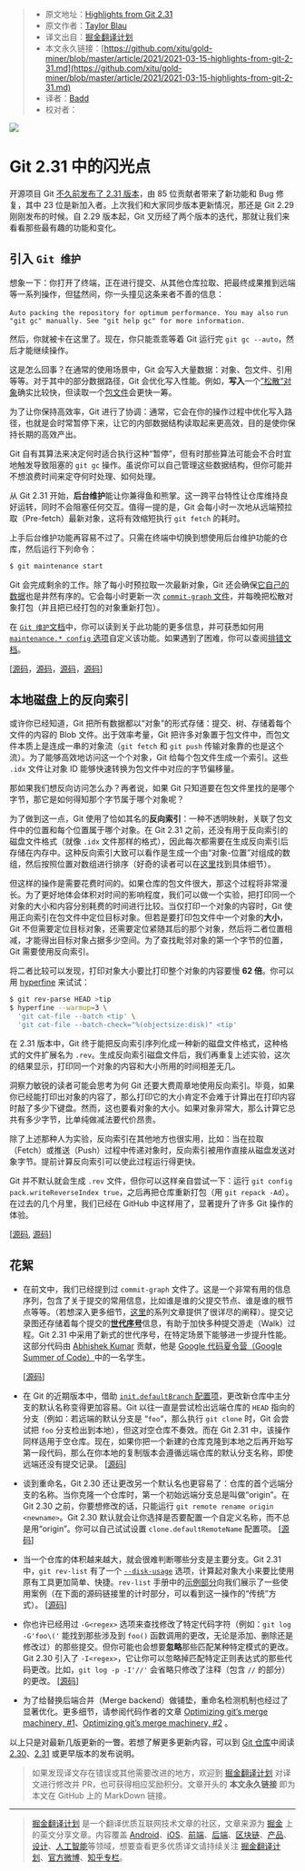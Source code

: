 > * 原文地址：[Highlights from Git 2.31](https://github.blog/2021-03-15-highlights-from-git-2-31/)
> * 原文作者：[Taylor Blau](https://github.blog/author/ttaylorr/)
> * 译文出自：[掘金翻译计划](https://github.com/xitu/gold-miner)
> * 本文永久链接：[https://github.com/xitu/gold-miner/blob/master/article/2021/2021-03-15-highlights-from-git-2-31.md](https://github.com/xitu/gold-miner/blob/master/article/2021/2021-03-15-highlights-from-git-2-31.md)
> * 译者：[Badd](https://juejin.cn/user/1134351730353207)
> * 校对者：

![](https://github.blog/wp-content/uploads/2021/03/git-2-31-0-release-banner.jpeg?fit=1200%2C630)

# Git 2.31 中的闪光点

开源项目 Git [不久前发布了 2.31 版本](https://lore.kernel.org/git/xmqqwnu8z03c.fsf@gitster.g/T/#u)，由 85 位贡献者带来了新功能和 Bug 修复，其中 23 位是新加入者。上次我们和大家同步版本更新情况，那还是 Git 2.29 刚刚发布的时候。自 2.29 版本起，Git 又历经了两个版本的迭代，那就让我们来看看那些最有趣的功能和变化。

## 引入 `Git 维护`

想象一下：你打开了终端，正在进行提交、从其他仓库拉取、把最终成果推到远端等一系列操作，但猛然间，你一头撞见这条来者不善的信息：

`Auto packing the repository for optimum performance. You may also`
`run "git gc" manually. See "git help gc" for more information.`

然后，你就被卡在这里了。现在，你只能乖乖等着 Git 运行完 `git gc --auto`，然后才能继续操作。

这是怎么回事？在通常的使用场景中，Git 会写入大量数据：对象、包文件、引用等等。对于其中的部分数据路径，Git 会优化写入性能。例如，**写入**一个[”松散“对象](https://git-scm.com/book/en/v2/Git-Internals-Git-Objects)确实比较快，但读取一个[包文件](https://git-scm.com/book/en/v2/Git-Internals-Packfiles)会更快一筹。

为了让你保持高效率，Git 进行了协调：通常，它会在你的操作过程中优化写入路径，也就是会时常暂停下来，让它的内部数据结构读取起来更高效，目的是使你保持长期的高效产出。

Git 自有其算法来决定何时适合执行这种“暂停”，但有时那些算法可能会不合时宜地触发导致阻塞的 `git gc` 操作。虽说你可以自己管理这些数据结构，但你可能并不想浪费时间来定夺何时处理、如何处理。

从 Git 2.31 开始，**后台维护**能让你兼得鱼和熊掌。这一跨平台特性让仓库维持良好运转，同时不会阻塞任何交互。值得一提的是，Git 会每小时一次地从远端预拉取（Pre-fetch）最新对象，这将有效缩短执行 `git fetch` 的耗时。

上手后台维护功能再容易不过了。只需在终端中切换到想使用后台维护功能的仓库，然后运行下列命令：

```bash
$ git maintenance start
```

Git 会完成剩余的工作。除了每小时预拉取一次最新对象，Git 还会确保[它自己的数据](https://github.blog/2020-12-17-commits-are-snapshots-not-diffs/)也是井然有序的。它会每小时更新一次 [`commit-graph` 文件](https://devblogs.microsoft.com/devops/updates-to-the-git-commit-graph-feature/)，并每晚把松散对象打包（并且把已经打包的对象重新打包）。

在 [`Git 维护`文档](https://git-scm.com/docs/git-maintenance)中，你可以读到关于此功能的更多信息，并可获悉如何用 [`maintenance.* config` 选项](https://git-scm.com/docs/git-config#Documentation/git-config.txt-maintenanceauto)自定义该功能。如果遇到了困难，你可以查阅[排错文档](https://git-scm.com/docs/git-maintenance#_troubleshooting)。

\[[源码](https://github.com/git/git/compare/e1cfff676549cdcd702cbac105468723ef2722f4...25914c4fdeefd99b06e134496dfb9bbb58a5c417)，[源码](https://github.com/git/git/compare/26bb5437f6defed72996b6a2bb1ff9121ec297ff...e841a79a131d8ce491cf04d0ca3e24f139a10b82)，[源码](https://github.com/git/git/compare/c042c455d4ffb9b5ed0c280301b5661f3efad572...0016b618182f642771dc589cf0090289f9fe1b4f)，[源码](https://github.com/git/git/compare/4151fdb1c76c1a190ac9241b67223efd19f3e478...3797a0a7b7aa8d0abd1b7ff7b95a40a9739d9278)\]

## 本地磁盘上的反向索引

或许你已经知道，Git 把所有数据都以“对象”的形式存储：提交、树、存储着每个文件的内容的 Blob 文件。出于效率考量，Git 把许多对象置于包文件中，而包文件本质上是连成一串的对象流（`git fetch` 和 `git push` 传输对象靠的也是这个流）。为了能够高效地访问这一个个对象，Git 给每个包文件生成一个索引。这些 `.idx` 文件让对象 ID 能够快速转换为包文件中对应的字节偏移量。

那如果我们想反向访问怎么办？再者说，如果 Git 只知道要在包文件里找的是哪个字节，那它是如何得知那个字节属于哪个对象呢？

为了做到这一点，Git 使用了恰如其名的**反向索引**：一种不透明映射，关联了包文件中的位置和每个位置属于哪个对象。在 Git 2.31 之前，还没有用于反向索引的磁盘文件格式（就像 `.idx` 文件那样的格式），因此每次都需要在生成反向索引后存储在内存中。这种反向索引大致可以看作是生成一个由“对象-位置”对组成的数组，然后按照位置对数组进行排序（好奇的读者可以在[这里](https://github.com/git/git/blob/v2.31.0/pack-revindex.c#L26-L177)找到具体细节）。

但这样的操作是需要花费时间的。如果仓库的包文件很大，那这个过程将非常漫长。为了更好地体会体积对时间的影响程度，我们可以做一个实验，把打印同一个对象的大小和内容分别耗费的时间进行比较。当仅打印一个对象的内容时，Git 使用正向索引在包文件中定位目标对象。但若是要打印包文件中一个对象的**大小**，Git 不但需要定位目标对象，还需要定位紧随其后的那个对象，然后将二者位置相减，才能得出目标对象占据多少空间。为了查找毗邻对象的第一个字节的位置，Git 需要使用反向索引。

将二者比较可以发现，打印对象大小要比打印整个对象的内容要慢 **62 倍**。你可以用 [hyperfine](https://github.com/sharkdp/hyperfine) 来试试：

```bash
$ git rev-parse HEAD >tip
$ hyperfine --warmup=3 \
  'git cat-file --batch <tip' \
  'git cat-file --batch-check="%(objectsize:disk)" <tip'
```

在 2.31 版本中，Git 终于能把反向索引序列化成一种新的磁盘文件格式，这种格式的文件扩展名为 `.rev`。生成反向索引磁盘文件后，我们再重复上述实验，这次的结果显示，打印同一个对象的内容和大小所用的时间相差无几。

洞察力敏锐的读者可能会思考为何 Git 还要大费周章地使用反向索引。毕竟，如果你已经能打印出对象的内容了，那么打印它的大小肯定不会难于计算出在打印内容时敲了多少下键盘。然而，这也要看对象的大小。如果对象非常大，那么计算它总共有多少字节，比单纯做减法要代价昂贵。

除了上述那种人为实验，反向索引在其他地方也很实用，比如：当在拉取（Fetch）或推送（Push）过程中传递对象时，反向索引被用作直接从磁盘发送对象字节。提前计算反向索引可以使此过程运行得更快。

Git 并不默认就会生成 `.rev` 文件，但你可以这样亲自尝试一下：运行 `git config pack.writeReverseIndex true`，之后再把仓库重新打包（用 `git repack -Ad`）。在过去的几个月里，我们已经在 GitHub 中这样用了，显著提升了许多 Git 操作的体验。

\[[源码](https://github.com/git/git/compare/381dac23491ee3d80e00787449f0f1c70449419c...779412b9d99544ae71eefabb699a109b1638f96c), [源码](https://github.com/git/git/compare/2c873f97913994f8478a9078ff8b62e17378a0ed...6885cd7dc573b1750b8d895820b8b2f56285f070)\]

## 花絮

* 在前文中，我们已经提到过 `commit-graph` 文件了。这是一个非常有用的信息序列，包含了关于提交的常用信息，比如谁是谁的父提交节点、谁是谁的根节点等等。（若想深入更多细节，[这里](https://devblogs.microsoft.com/devops/supercharging-the-git-commit-graph/)的系列文章提供了很详尽的阐释）。提交记录图还存储着每个提交的[**世代序号**](https://devblogs.microsoft.com/devops/supercharging-the-git-commit-graph-iii-generations/)信息，有助于加快多种提交游走（Walk）过程。Git 2.31 中采用了新式的世代序号，在特定场景下能够进一步提升性能。这部分代码由 [Abhishek Kumar](https://abhishekkumar2718.github.io/) 贡献，他是 [Google 代码夏令营（Google Summer of Code）](https://summerofcode.withgoogle.com/)中的一名学生。
    
    \[[源码](https://github.com/git/git/compare/328c10930387d301560f7cbcd3351cc485a13381...5a3b130cad0d5c770f766e3af6d32b41766374c0)\]
    
* 在 Git 的近期版本中，借助 [`init.defaultBranch` 配置项](https://git-scm.com/docs/git-config#Documentation/git-config.txt-initdefaultBranch)，更改新仓库中主分支的默认名称变得更加容易。Git 以往一直是尝试检出远端仓库的 `HEAD` 指向的分支（例如：若远端的默认分支是 “`foo`“，那么执行 `git clone` 时，Git 会尝试把 `foo` 分支检出到本地），但这对空仓库不奏效。而在 Git 2.31 中，该操作同样适用于空仓库。现在，如果你把一个新建的仓库克隆到本地之后再开始写第一段代码，那么在你本地的复制版本会遵循远端仓库的默认分支名称，即使远端还没有提交记录。 \[[源码](https://github.com/git/git/compare/0871fb9af5aa03a56c42a9257589248624d75eb8...4f37d45706514a4b3d0259d26f719678a0cf3521)\]
    
* 谈到重命名，Git 2.30 还让更改另一个默认名也更容易了：仓库的首个远端分支的名称。当你克隆一个仓库时，第一个初始远端分支总是叫做“origin”。在 Git 2.30 之前，你要想修改的话，只能运行 `git remote rename origin <newname>`。Git 2.30 默认就会让你选择是否要配置一个自定义名称，而不总是用“origin”。你可以自己试试设置 `clone.defaultRemoteName` 配置项。 \[[源码](https://github.com/git/git/compare/de0a7effc86aadf6177fdcea52b5ae24c7a85911...de9ed3ef3740f8227cc924e845032954d1f1b1b7)\]
    
* 当一个仓库的体积越来越大，就会很难判断哪些分支是主要分支。Git 2.31 中，`git rev-list` 有了一个 [`--disk-usage`](https://git-scm.com/docs/git-rev-list#Documentation/git-rev-list.txt---disk-usage) 选项，计算起对象大小来要比使用原有工具更加简单、快捷。`rev-list` 手册中的[示例部分](https://git-scm.com/docs/git-rev-list#_examples)向我们展示了一些使用案例（在下面的源码链接里的计时部分，可以看到这一操作的“传统”方式）。 \[[源码](https://github.com/git/git/commit/16950f8384afa5106b1ce57da07a964c2aaef3f7)\]
    
* 你也许已经用过 `-G<regex>` 选项来查找修改了特定代码字符（例如：`git log -G'foo\('` 能找到那些涉及到 `foo()` 函数调用的更改，无论是添加、删除还是修改过）的那些提交。但你可能也会想要**忽略**那些匹配某种特定模式的更改。Git 2.30 引入了 `-I<regex>`，它让你可以忽略掉匹配特定正则表达式的那些代码更改。比如，`git log -p -I'//'` 会省略只修改了注释（包含 `//` 的部分）的更改。 \[[源码](https://github.com/git/git/commit/296d4a94e7231a1d57356889f51bff57a1a3c5a1)\]
    
* 为了给替换后端合并（Merge backend）做铺垫，重命名检测机制也经过了显著优化。更多细节，请参阅代码作者的文章 [Optimizing git’s merge machinery, #1](https://medium.com/palantir/optimizing-gits-merge-machinery-1-127ceb0ef2a1)、[Optimizing git’s merge machinery, #2](https://medium.com/palantir/optimizing-gits-merge-machinery-2-d81391b97878) 。

以上只是对最新几版更新的一瞥。若想了解更多更新内容，可以到 [Git 仓库](https://github.com/git/git)中阅读 [2.30](https://github.com/git/git/blob/v2.31.0/Documentation/RelNotes/2.30.0.txt)、[2.31](https://github.com/git/git/blob/v2.31.0/Documentation/RelNotes/2.31.0.txt) 或更早版本的发布说明。

> 如果发现译文存在错误或其他需要改进的地方，欢迎到 [掘金翻译计划](https://github.com/xitu/gold-miner) 对译文进行修改并 PR，也可获得相应奖励积分。文章开头的 **本文永久链接** 即为本文在 GitHub 上的 MarkDown 链接。

---

> [掘金翻译计划](https://github.com/xitu/gold-miner) 是一个翻译优质互联网技术文章的社区，文章来源为 [掘金](https://juejin.im) 上的英文分享文章。内容覆盖 [Android](https://github.com/xitu/gold-miner#android)、[iOS](https://github.com/xitu/gold-miner#ios)、[前端](https://github.com/xitu/gold-miner#前端)、[后端](https://github.com/xitu/gold-miner#后端)、[区块链](https://github.com/xitu/gold-miner#区块链)、[产品](https://github.com/xitu/gold-miner#产品)、[设计](https://github.com/xitu/gold-miner#设计)、[人工智能](https://github.com/xitu/gold-miner#人工智能)等领域，想要查看更多优质译文请持续关注 [掘金翻译计划](https://github.com/xitu/gold-miner)、[官方微博](http://weibo.com/juejinfanyi)、[知乎专栏](https://zhuanlan.zhihu.com/juejinfanyi)。
